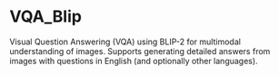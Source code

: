 # VQA_Blip
Visual Question Answering (VQA) using BLIP-2 for multimodal understanding of images. Supports generating detailed answers from images with questions in English (and optionally other languages).
